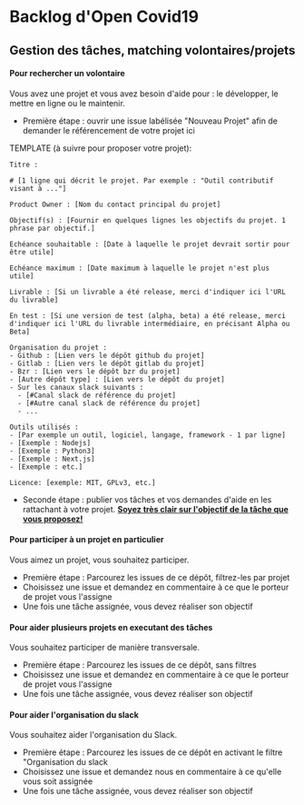 # Backlog d'Open Covid19
## Gestion des tâches, matching volontaires/projets

#### Pour rechercher un volontaire
Vous avez une projet et vous avez besoin d'aide pour : le développer, le mettre en ligne ou le maintenir.
- Première étape : ouvrir une issue labélisée "Nouveau Projet" afin de demander le référencement de votre projet ici

TEMPLATE (à suivre pour proposer votre projet):
```
Titre :

# [1 ligne qui décrit le projet. Par exemple : "Outil contributif visant à ..."]

Product Owner : [Nom du contact principal du projet]

Objectif(s) : [Fournir en quelques lignes les objectifs du projet. 1 phrase par objectif.]

Echéance souhaitable : [Date à laquelle le projet devrait sortir pour être utile]

Echéance maximum : [Date maximum à laquelle le projet n'est plus utile]

Livrable : [Si un livrable a été release, merci d'indiquer ici l'URL du livrable]

En test : [Si une version de test (alpha, beta) a été release, merci d'indiquer ici l'URL du livrable intermédiaire, en précisant Alpha ou Beta]

Organisation du projet :
- Github : [Lien vers le dépôt github du projet]
- Gitlab : [Lien vers le dépôt gitlab du projet]
- Bzr : [Lien vers le dépôt bzr du projet]
- [Autre dépôt type] : [Lien vers le dépôt du projet]
- Sur les canaux slack suivants :
  - [#Canal slack de référence du projet]
  - [#Autre canal slack de référence du projet]
  - ...

Outils utilisés :
- [Par exemple un outil, logiciel, langage, framework - 1 par ligne]
- [Exemple : Nodejs]
- [Exemple : Python3]
- [Exemple : Next.js]
- [Exemple : etc.]

Licence: [exemple: MIT, GPLv3, etc.]
```
- Seconde étape : publier vos tâches et vos demandes d'aide en les rattachant à votre projet. **[Soyez très clair sur l'objectif de la tâche que vous proposez!](https://fr.wikipedia.org/wiki/Objectifs_et_indicateurs_SMART)**

#### Pour participer à un projet en particulier
Vous aimez un projet, vous souhaitez participer.
- Première étape : Parcourez les issues de ce dépôt, filtrez-les par projet
- Choisissez une issue et demandez en commentaire à ce que le porteur de projet vous l'assigne
- Une fois une tâche assignée, vous devez réaliser son objectif

#### Pour aider plusieurs projets en executant des tâches
Vous souhaitez participer de manière transversale.
- Première étape : Parcourez les issues de ce dépôt, sans filtres
- Choisissez une issue et demandez en commentaire à ce que le porteur de projet vous l'assigne
- Une fois une tâche assignée, vous devez réaliser son objectif

#### Pour aider l'organisation du slack
Vous souhaitez aider l'organisation du Slack.
- Première étape : Parcourez les issues de ce dépôt en activant le filtre "Organisation du slack
- Choisissez une issue et demandez nous en commentaire à ce qu'elle vous soit assignée
- Une fois une tâche assignée, vous devez réaliser son objectif
